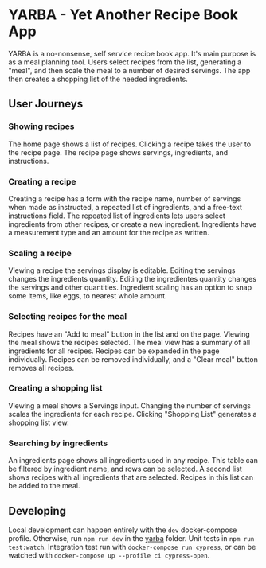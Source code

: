 # YARBA - Yet Another Recipe Book App

YARBA is a no-nonsense, self service recipe book app.
It's main purpose is as a meal planning tool.
Users select recipes from the list, generating a "meal", and then scale the meal to a number of desired servings.
The app then creates a shopping list of the needed ingredients.

## User Journeys

### Showing recipes
The home page shows a list of recipes.
Clicking a recipe takes the user to the recipe page.
The recipe page shows servings, ingredients, and instructions.

### Creating a recipe
Creating a recipe has a form with the recipe name, number of servings when made as instructed, a repeated list of ingredients, and a free-text instructions field.
The repeated list of ingredients lets users select ingredients from other recipes, or create a new ingredient.
Ingredients have a measurement type and an amount for the recipe as written.

### Scaling a recipe
Viewing a recipe the servings display is editable.
Editing the servings changes the ingredients quantity.
Editing the ingredientes quantity changes the servings and other quantities.
Ingredient scaling has an option to snap some items, like eggs, to nearest whole amount.

### Selecting recipes for the meal
Recipes have an "Add to meal" button in the list and on the page.
Viewing the meal shows the recipes selected.
The meal view has a summary of all ingredients for all recipes.
Recipes can be expanded in the page individually.
Recipes can be removed individually, and a "Clear meal" button removes all recipes.

### Creating a shopping list
Viewing a meal shows a Servings input.
Changing the number of servings scales the ingredients for each recipe.
Clicking "Shopping List" generates a shopping list view.

### Searching by ingredients
An ingredients page shows all ingredients used in any recipe.
This table can be filtered by ingredient name, and rows can be selected.
A second list shows recipes with all ingredients that are selected.
Recipes in this list can be added to the meal.

## Developing

Local development can happen entirely with the `dev` docker-compose profile.
Otherwise, run `npm run dev` in the [yarba](./yarba) folder.
Unit tests in `npm run test:watch`.
Integration test run with `docker-compose run cypress`, or can be watched with `docker-compose up --profile ci cypress-open`.